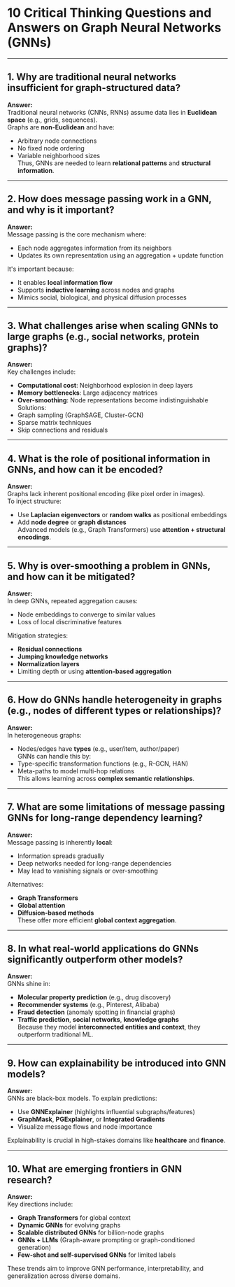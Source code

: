 # 10 Critical Thinking Questions and Answers on Graph Neural Networks (GNNs)

---

## 1. Why are traditional neural networks insufficient for graph-structured data?

**Answer:**  
Traditional neural networks (CNNs, RNNs) assume data lies in **Euclidean space** (e.g., grids, sequences).  
Graphs are **non-Euclidean** and have:
- Arbitrary node connections
- No fixed node ordering
- Variable neighborhood sizes  
Thus, GNNs are needed to learn **relational patterns** and **structural information**.

---

## 2. How does message passing work in a GNN, and why is it important?

**Answer:**  
Message passing is the core mechanism where:
- Each node aggregates information from its neighbors
- Updates its own representation using an aggregation + update function  

It's important because:
- It enables **local information flow**
- Supports **inductive learning** across nodes and graphs
- Mimics social, biological, and physical diffusion processes

---

## 3. What challenges arise when scaling GNNs to large graphs (e.g., social networks, protein graphs)?

**Answer:**  
Key challenges include:
- **Computational cost**: Neighborhood explosion in deep layers
- **Memory bottlenecks**: Large adjacency matrices
- **Over-smoothing**: Node representations become indistinguishable  
Solutions:
- Graph sampling (GraphSAGE, Cluster-GCN)
- Sparse matrix techniques
- Skip connections and residuals

---

## 4. What is the role of positional information in GNNs, and how can it be encoded?

**Answer:**  
Graphs lack inherent positional encoding (like pixel order in images).  
To inject structure:
- Use **Laplacian eigenvectors** or **random walks** as positional embeddings
- Add **node degree** or **graph distances**  
Advanced models (e.g., Graph Transformers) use **attention + structural encodings**.

---

## 5. Why is over-smoothing a problem in GNNs, and how can it be mitigated?

**Answer:**  
In deep GNNs, repeated aggregation causes:
- Node embeddings to converge to similar values
- Loss of local discriminative features  

Mitigation strategies:
- **Residual connections**
- **Jumping knowledge networks**
- **Normalization layers**
- Limiting depth or using **attention-based aggregation**

---

## 6. How do GNNs handle heterogeneity in graphs (e.g., nodes of different types or relationships)?

**Answer:**  
In heterogeneous graphs:
- Nodes/edges have **types** (e.g., user/item, author/paper)  
GNNs can handle this by:
- Type-specific transformation functions (e.g., R-GCN, HAN)
- Meta-paths to model multi-hop relations  
This allows learning across **complex semantic relationships**.

---

## 7. What are some limitations of message passing GNNs for long-range dependency learning?

**Answer:**  
Message passing is inherently **local**:
- Information spreads gradually
- Deep networks needed for long-range dependencies
- May lead to vanishing signals or over-smoothing  

Alternatives:
- **Graph Transformers**
- **Global attention**
- **Diffusion-based methods**  
These offer more efficient **global context aggregation**.

---

## 8. In what real-world applications do GNNs significantly outperform other models?

**Answer:**  
GNNs shine in:
- **Molecular property prediction** (e.g., drug discovery)
- **Recommender systems** (e.g., Pinterest, Alibaba)
- **Fraud detection** (anomaly spotting in financial graphs)
- **Traffic prediction**, **social networks**, **knowledge graphs**  
Because they model **interconnected entities and context**, they outperform traditional ML.

---

## 9. How can explainability be introduced into GNN models?

**Answer:**  
GNNs are black-box models. To explain predictions:
- Use **GNNExplainer** (highlights influential subgraphs/features)
- **GraphMask**, **PGExplainer**, or **Integrated Gradients**
- Visualize message flows and node importance  

Explainability is crucial in high-stakes domains like **healthcare** and **finance**.

---

## 10. What are emerging frontiers in GNN research?

**Answer:**  
Key directions include:
- **Graph Transformers** for global context
- **Dynamic GNNs** for evolving graphs
- **Scalable distributed GNNs** for billion-node graphs
- **GNNs + LLMs** (Graph-aware prompting or graph-conditioned generation)
- **Few-shot and self-supervised GNNs** for limited labels

These trends aim to improve GNN performance, interpretability, and generalization across diverse domains.

